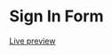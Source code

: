 # Sign In Form

<a href="https://developer-vs.github.io/bootstrap_sign_in_form/" target="_blank">Live preview</a>
